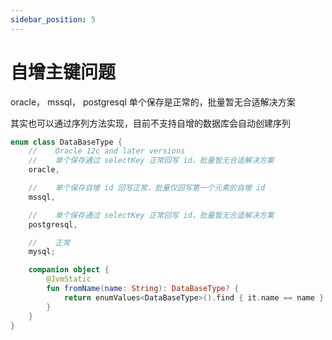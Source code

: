 ```yaml
---
sidebar_position: 5
---
```


# 自增主键问题

oracle， mssql， postgresql 单个保存是正常的，批量暂无合适解决方案

其实也可以通过序列方法实现，目前不支持自增的数据库会自动创建序列

```kotlin
enum class DataBaseType {
    //    Oracle 12c and later versions
    //    单个保存通过 selectKey 正常回写 id，批量暂无合适解决方案
    oracle,

    //    单个保存自增 id 回写正常，批量仅回写第一个元素的自增 id
    mssql,

    //    单个保存通过 selectKey 正常回写 id，批量暂无合适解决方案
    postgresql,

    //    正常
    mysql;

    companion object {
        @JvmStatic
        fun fromName(name: String): DataBaseType? {
            return enumValues<DataBaseType>().find { it.name == name }
        }
    }
}
```
